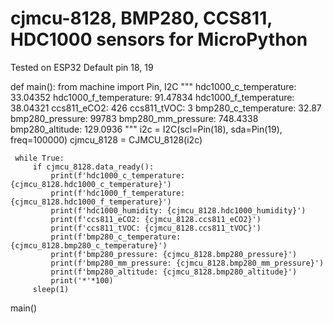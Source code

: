 # cjmcu-8128, BMP280, CCS811, HDC1000 sensors for MicroPython
Tested on ESP32
Default pin 18, 19

def main():
    from machine import Pin, I2C
     """
     hdc1000_c_temperature: 33.04352
     hdc1000_f_temperature: 91.47834
     hdc1000_f_temperature: 38.04321
     ccs811_eCO2: 426
     ccs811_tVOC: 3
     bmp280_c_temperature: 32.87
     bmp280_pressure: 99783
     bmp280_mm_pressure: 748.4338
     bmp280_altitude: 129.0936 
     """
     i2c = I2C(scl=Pin(18), sda=Pin(19), freq=100000)
     cjmcu_8128 = CJMCU_8128(i2c)

     while True:
         if cjmcu_8128.data_ready():
             print(f'hdc1000_c_temperature: {cjmcu_8128.hdc1000_c_temperature}')
             print(f'hdc1000_f_temperature: {cjmcu_8128.hdc1000_f_temperature}')
             print(f'hdc1000_humidity: {cjmcu_8128.hdc1000_humidity}')
             print(f'ccs811_eCO2: {cjmcu_8128.ccs811_eCO2}')
             print(f'ccs811_tVOC: {cjmcu_8128.ccs811_tVOC}')
             print(f'bmp280_c_temperature: {cjmcu_8128.bmp280_c_temperature}')
             print(f'bmp280_pressure: {cjmcu_8128.bmp280_pressure}')
             print(f'bmp280_mm_pressure: {cjmcu_8128.bmp280_mm_pressure}')
             print(f'bmp280_altitude: {cjmcu_8128.bmp280_altitude}')
             print('*'*100)
         sleep(1)


main()

